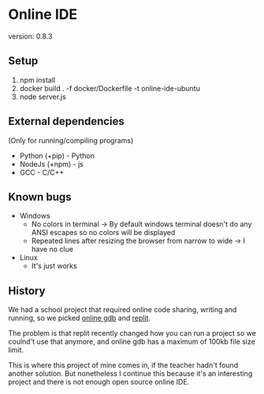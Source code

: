# Online IDE
version: 0.8.3

## Setup
1. npm install
2. docker build . -f docker/Dockerfile -t online-ide-ubuntu
3. node server.js

## External dependencies
(Only for running/compiling programs)
- Python (+pip) - Python
- NodeJs (+npm) - js
- GCC - C/C++

## Known bugs
- Windows
	- No colors in terminal -> By default windows terminal doesn't do any ANSI escapes so no colors will be displayed
	- Repeated lines after resizing the browser from narrow to wide -> I have no clue
- Linux
	- It's just works

## History
We had a school project that required online code sharing, writing and running, so we picked [online gdb](https://www.onlinegdb.com) and [replit](https://replit.com/).

The problem is that replit recently changed how you can run a project so we coulnd't use that anymore, and online gdb has a maximum of 100kb file size limit.

This is where this project of mine comes in, if the teacher hadn't found another solution. But nonetheless I continue this because it's an interesting project and there is not enough open source online IDE.